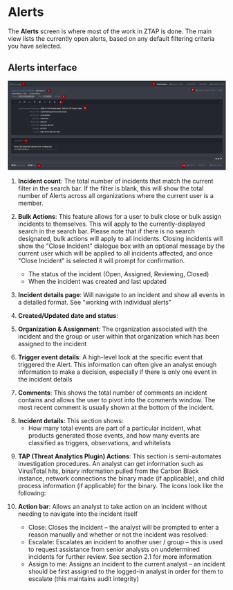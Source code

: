 # Alerts

<!--- Adapted from ZTAP UI Overview on Confluence -->

The **Alerts** screen is where most of the work in ZTAP is done. The main view lists the currently open alerts, based on any default filtering criteria you have selected.

## Alerts interface
![Alerts main screen](https://github.com/w-hudson/document_dev/blob/master/media/Alerts_1.png)

1. **Incident count**: The total number of incidents that match the current filter in the search bar. If the filter is blank, this will show the total number of Alerts across all organizations where the current user is a member.
2. **Bulk Actions**: This feature allows for a user to bulk close or bulk assign incidents to themselves. This will apply to the currently-displayed search in the search bar. Please note that if there is no search designated, bulk actions will apply to all incidents. Closing incidents will show the "Close Incident" dialogue box with an optional message by the current user which will be applied to all incidents affected, and once "Close Incident" is selected it will prompt for confirmation.



   - The status of the incident (Open, Assigned, Reviewing, Closed)
   - When the incident was created and last updated
     
3. **Incident details page**: Will navigate to an incident and show all events in a detailed format. See "working with individual alerts"
4. **Created/Updated date and status**: 
5. **Organization & Assignment**: The organization associated with the incident and the group or user within that organization which has been assigned to the incident



<!--- Remove Search section from individual pages, create individual help page for search

7. Search / filter bar: Allows an analyst to quickly search all current incidents based on a filter / set of filters. The search bar supports tab-complete for partially-typed strings. It is worth noting that the search bar canonly be used to search for trigger events - a search will not return matching whitelisted events or observation events. Examples:
  - A user wants to return a list of all open incidents for the "Critical Start" organization for the "bit9endpointvisiblity" feed. Starting to type "organization" in the filter bar will cause suggestions to appear based on what has been typed thus far:

   - Partially-completed terms can be tabbed to and selected by pressing enter:

   - Once a search term is complete, ZTAP will automatically suggest values for the search term based on user permissions. The user in this example is only a member of the "Critical Start" organization, and thus only sees their organization for suggested values: 

   - Tabbing to the value and pressing enter will select it: 

   - Search terms with multiple values will show up as a list – selecting the search term "Feed Name" with no value typed will return all values that currently match any open incidents with events matching the search criteria: 

   - We want to search for "bit9endpointvisibility" for this example, so typing "bit9en" will yield the value we want - note that the search bar will auto-collapse earlier search criteria for readability - mousing over a previous search criteria briefly will expand it:

   Once selected, we will only get the incidents which have events matching the criteria we have selected:

End search section to relocate -->

6. **Trigger event details**: A high-level look at the specific event that triggered the Alert. This information can often give an analyst enough information to make a decision, especially if there is only one event in the incident details

<!--- Move to individual alerts section 
   There are four different tabs per incident with information in each tab:

   - Trigger Events: These are events that caused the incident to be created and are considered to be "high-value" from an investigation perspective. An event with the crosshair symbol (  ) indicates that this was the original event that created the incident and is the "main" event displayed in the ZTAP UI
   - Observations: These are events that do not create an incident, but are instead designed to be helpful events that provide additional context. These types of events have been explicitly filtered by a senior analyst
   - Whitelisted Events: Events that have been explicitly whitelisted via the "Whitelist Trigger", the "Whitelist" button from within an incident, or a matching filter set to recategorize to Tier 3 will go into this section. These events may have been whitelisted from the incident they created, or they were whitelisted from another incident entirely
   - Incident Timeline: This view shows the specific details around events being added to the incident, groups / users being assigned, and other information with regards to the timeline of the incident
   - Comments: This view shows all comments pertaining to this incident with visibility to both analyst and client. It is possible for private comments to be made so the other party can't see them. This is an option to provide advice/opinions so all shifts can be on the same page. 
   - Audit Log: This page shows the historical timeline of actions and who performed them. 

    You can edit the Alert title from this screen or the general ZTAP UI by clicking on "Edit:"

 end move -->

7. **Comments**: This shows the total number of comments an incident contains and allows the user to pivot into the comments window. The most recent comment is usually shown at the bottom of the incident.  

<!--- move to search section
8. Manage Saved Searches: This gear icon allows for management of saved searches - the ZTAP allows for users to save particular searches for quick reference later. If there is a search term already in the search bar, an option appears to potentially name or save the current search parameters. Users can also delete or load searches from this screen (as well as type the saved search into the search bar). An example is below:
 end move -->

8. **Incident details**: This section shows:
   - How many total events are part of a particular incident, what products generated those events, and how many events are classified as triggers, observations, and whitelists

<!--- Remove User Menu and document separately, maybe as part of Dashboard 

12. User Menu: The user menu allows a user to view / change information about their user profile and organization, access support, and log out.
 End User menu section -->

9. **TAP (Threat Analytics Plugin) Actions**: This section is semi-automates investigation procedures. An analyst can get information such as VirusTotal hits, binary information pulled from the Carbon Black instance, network connections the binary made (if applicable), and child process information (if applicable) for the binary. The icons look like the following:

10. **Action bar**: Allows an analyst to take action on an incident without needing to navigate into the incident itself
    - Close: Closes the incident – the analyst will be prompted to enter a reason manually and whether or not the incident was resolved:
    - Escalate: Escalates an incident to another user / group – this is used to request assistance from senior analysts on undetermined incidents for further review. See section 2.1 for more information
    - Assign to me: Assigns an incident to the current analyst – an incident should be first assigned to the logged-in analyst in order for them to escalate (this maintains audit integrity)

<!--- Remove the last two items and document separately 

14. Saved Search: This shows the current saved search being used.

1. Notifications: This window will open up notifications that pertain to incidents commented on by the user. A white number in a red box will appear when new notifications are present. 
 End remove -->
